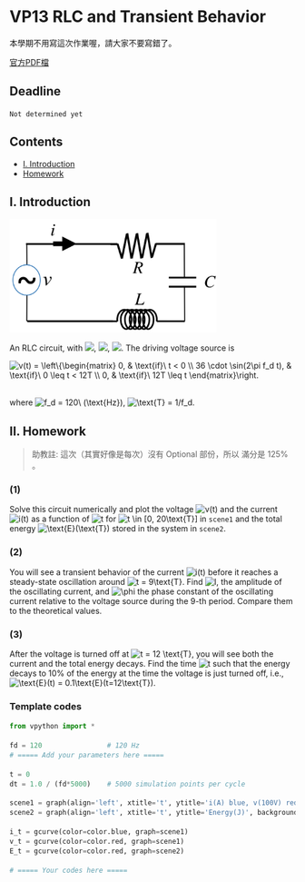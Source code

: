 # VP13 RLC and Transient Behavior

本學期不用寫這次作業喔，請大家不要寫錯了。

[官方PDF檔](VP13.pdf)  

## Deadline

`Not determined yet`

## Contents  

+ [I. Introduction](#i-introduction)  
+ [Homework](#ii-homework)  

## I. Introduction

<img src="pic/circuit.png" height=200/>

An RLC circuit, with <img src="https://latex.codecogs.com/svg.latex?\dpi{300}&space;&space;\text{R}&space;=&space;30\&space;(\Omega)" height=16/>, <img src="https://latex.codecogs.com/svg.latex?\dpi{300}&space;\&space;\text{L}&space;=&space;200\&space;(\text{mH})" height=16/>, <img src="https://latex.codecogs.com/svg.latex?\dpi{300}&space;&space;\text{C}&space;=&space;20\&space;(\mu\textup{F})" height=16/>. The driving voltage source is

<img src="https://latex.codecogs.com/svg.latex?\dpi{300}&space;v(t)&space;=&space;\left\{\begin{matrix}&space;0,&space;&&space;\text{if}\&space;t&space;<&space;0&space;\\&space;36&space;\cdot&space;\sin(2\pi&space;f_d&space;t),&space;&&space;\text{if}\&space;0&space;\leq&space;t&space;<&space;12\text{T}&space;\\&space;0,&space;&&space;\text{if}\&space;12\text{T}&space;\leq&space;t&space;\end{matrix}\right." title="v(t) = \left\{\begin{matrix} 0, & \text{if}\ t < 0 \\ 36 \cdot \sin(2\pi f_d t), & \text{if}\ 0 \leq t < 12T \\ 0, & \text{if}\ 12T \leq t \end{matrix}\right."  height=80/>

\
where <img src="https://latex.codecogs.com/svg.latex?\dpi{150}&space;f_d&space;=&space;120\&space;(\text{Hz})" title="f_d = 120\ (\text{Hz})" />, <img src="https://latex.codecogs.com/svg.latex?\dpi{150}&space;\text{T}&space;=&space;1/f_d" title="\text{T} = 1/f_d" />.


## II. Homework

> 助教註: 這次（其實好像是每次）沒有 Optional 部份，所以 滿分是 125% 。

### (1)

Solve this circuit numerically and plot the voltage <img src="https://latex.codecogs.com/svg.latex?\dpi{150}&space;v(t)" title="v(t)" /> and the current <img src="https://latex.codecogs.com/svg.latex?\dpi{150}&space;i(t)" title="i(t)" /> as a function of <img src="https://latex.codecogs.com/svg.latex?\dpi{150}&space;t" title="t" /> for <img src="https://latex.codecogs.com/svg.latex?\dpi{150}&space;t&space;\in&space;[0,&space;20\text{T}]" title="t \in [0, 20\text{T}]" /> in `scene1` and the total energy <img src="https://latex.codecogs.com/svg.latex?\dpi{150}&space;\text{E}(\text{T})" title="\text{E}(\text{T})" /> stored in the system in `scene2`.

### (2)

You will see a transient behavior of the current <img src="https://latex.codecogs.com/svg.latex?\dpi{150}&space;i(t)" title="i(t)" /> before it reaches a steady-state oscillation around <img src="https://latex.codecogs.com/svg.latex?\dpi{150}&space;t&space;=&space;9\text{T}" title="t = 9\text{T}" />. Find <img src="https://latex.codecogs.com/svg.latex?\dpi{150}&space;I" title="I" />, the amplitude of the oscillating current, and <img src="https://latex.codecogs.com/svg.latex?\dpi{150}&space;\phi" title="\phi" /> the phase constant of the oscillating current relative to the voltage source during the 9-th period. Compare them to the theoretical values.

### (3)

After the voltage is turned off at <img src="https://latex.codecogs.com/svg.latex?\dpi{150}&space;t&space;=&space;12&space;\text{T}" title="t = 12 \text{T}" />, you will see both the current and the total energy decays. Find the time <img src="https://latex.codecogs.com/svg.latex?\dpi{150}&space;t" title="t" /> such that the energy decays to 10% of the energy at the time the voltage is just turned off, i.e., <img src="https://latex.codecogs.com/svg.latex?\dpi{150}&space;\text{E}(t)&space;=&space;0.1\text{E}(t=12\text{T})" title="\text{E}(t) = 0.1\text{E}(t=12\text{T})" />.

### Template codes

```python
from vpython import *

fd = 120                # 120 Hz
# ===== Add your parameters here =====

t = 0
dt = 1.0 / (fd*5000)    # 5000 simulation points per cycle

scene1 = graph(align='left', xtitle='t', ytitle='i(A) blue, v(100V) red', background=vector(0.6, 0.9, 0.6))
scene2 = graph(align='left', xtitle='t', ytitle='Energy(J)', background=vector(0.6, 0.9, 0.6))

i_t = gcurve(color=color.blue, graph=scene1)
v_t = gcurve(color=color.red, graph=scene1)
E_t = gcurve(color=color.red, graph=scene2)

# ===== Your codes here =====
 
```
